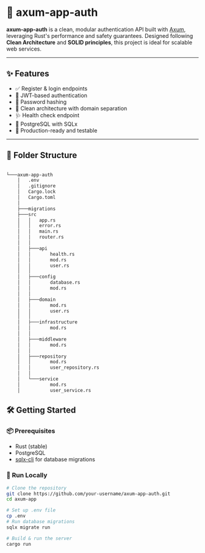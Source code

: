 # 🔐 axum-app-auth

**axum-app-auth** is a clean, modular authentication API built with [Axum](https://github.com/tokio-rs/axum), leveraging Rust's performance and safety guarantees. Designed following **Clean Architecture** and **SOLID principles**, this project is ideal for scalable web services.

---
## ✨ Features

- ✅ Register & login endpoints
- 🔐 JWT-based authentication
- 🧼 Password hashing
- 🧠 Clean architecture with domain separation
- 🩺 Health check endpoint
- 🔌 PostgreSQL with SQLx
- 🚀 Production-ready and testable

---
## 📁 Folder Structure
```bash

└───axum-app-auth
    │   .env
    │   .gitignore
    │   Cargo.lock
    │   Cargo.toml
    │
    ├───migrations
    ├───src
    │   │   app.rs
    │   │   error.rs
    │   │   main.rs
    │   │   router.rs
    │   │
    │   ├───api
    │   │       health.rs
    │   │       mod.rs
    │   │       user.rs
    │   │
    │   ├───config
    │   │       database.rs
    │   │       mod.rs
    │   │
    │   ├───domain
    │   │       mod.rs
    │   │       user.rs
    │   │
    │   ├───infrastructure
    │   │       mod.rs
    │   │
    │   ├───middleware
    │   │       mod.rs
    │   │
    │   ├───repository
    │   │       mod.rs
    │   │       user_repository.rs
    │   │
    │   └───service
    │           mod.rs
    │           user_service.rs
```


## 🛠️ Getting Started

### 📦 Prerequisites

- Rust (stable)  
- PostgreSQL  
- [sqlx-cli](https://crates.io/crates/sqlx-cli) for database migrations  

### 🚀 Run Locally

```bash
# Clone the repository
git clone https://github.com/your-username/axum-app-auth.git
cd axum-app

# Set up .env file
cp .env 
# Run database migrations
sqlx migrate run

# Build & run the server
cargo run
